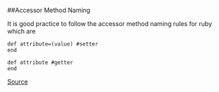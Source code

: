##Accessor Method Naming

It is good practice to follow the accessor method naming rules for ruby which are

```
def attribute=(value) #setter
end

def attribute #getter
end
```

[Source](http://www.rubydoc.info/gems/rubocop/RuboCop/Cop/Style/AccessorMethodName)
